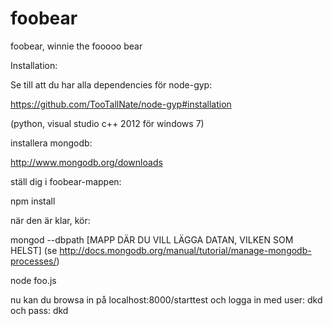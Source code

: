foobear
=======

foobear, winnie the fooooo bear


Installation:

Se till att du har alla dependencies för node-gyp:

https://github.com/TooTallNate/node-gyp#installation

(python, visual studio c++ 2012 för windows 7)

installera mongodb:

http://www.mongodb.org/downloads

ställ dig i foobear-mappen:

npm install

när den är klar, kör:

mongod --dbpath [MAPP DÄR DU VILL LÄGGA DATAN, VILKEN SOM HELST] (se http://docs.mongodb.org/manual/tutorial/manage-mongodb-processes/)

node foo.js

nu kan du browsa in på localhost:8000/starttest och logga in med user: dkd och pass: dkd
